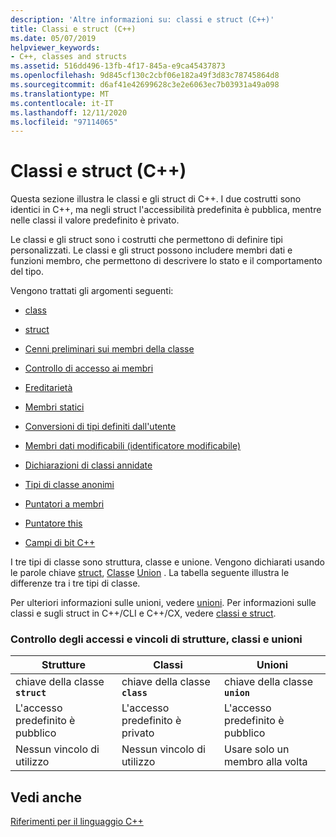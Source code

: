 ```yaml
---
description: 'Altre informazioni su: classi e struct (C++)'
title: Classi e struct (C++)
ms.date: 05/07/2019
helpviewer_keywords:
- C++, classes and structs
ms.assetid: 516dd496-13fb-4f17-845a-e9ca45437873
ms.openlocfilehash: 9d845cf130c2cbf06e182a49f3d83c78745864d8
ms.sourcegitcommit: d6af41e42699628c3e2e6063ec7b03931a49a098
ms.translationtype: MT
ms.contentlocale: it-IT
ms.lasthandoff: 12/11/2020
ms.locfileid: "97114065"
---
```

# <a name="classes-and-structs-c"></a>Classi e struct (C++)

Questa sezione illustra le classi e gli struct di C++. I due costrutti sono identici in C++, ma negli struct l'accessibilità predefinita è pubblica, mentre nelle classi il valore predefinito è privato.

Le classi e gli struct sono i costrutti che permettono di definire tipi personalizzati. Le classi e gli struct possono includere membri dati e funzioni membro, che permettono di descrivere lo stato e il comportamento del tipo.

Vengono trattati gli argomenti seguenti:

- [class](../cpp/class-cpp.md)

- [struct](../cpp/struct-cpp.md)

- [Cenni preliminari sui membri della classe](../cpp/class-member-overview.md)

- [Controllo di accesso ai membri](../cpp/member-access-control-cpp.md)

- [Ereditarietà](../cpp/inheritance-cpp.md)

- [Membri statici](../cpp/static-members-cpp.md)

- [Conversioni di tipi definiti dall'utente](../cpp/user-defined-type-conversions-cpp.md)

- [Membri dati modificabili (identificatore modificabile)](../cpp/mutable-data-members-cpp.md)

- [Dichiarazioni di classi annidate](../cpp/nested-class-declarations.md)

- [Tipi di classe anonimi](../cpp/anonymous-class-types.md)

- [Puntatori a membri](../cpp/pointers-to-members.md)

- [Puntatore this](../cpp/this-pointer.md)

- [Campi di bit C++](../cpp/cpp-bit-fields.md)

I tre tipi di classe sono struttura, classe e unione. Vengono dichiarati usando le parole chiave [struct](../cpp/struct-cpp.md), [Class](../cpp/class-cpp.md)e [Union](../cpp/unions.md) . La tabella seguente illustra le differenze tra i tre tipi di classe.

Per ulteriori informazioni sulle unioni, vedere [unioni](../cpp/unions.md). Per informazioni sulle classi e sugli struct in C++/CLI e C++/CX, vedere [classi e struct](../extensions/classes-and-structs-cpp-component-extensions.md).

### <a name="access-control-and-constraints-of-structures-classes-and-unions"></a>Controllo degli accessi e vincoli di strutture, classi e unioni

|Strutture|Classi|Unioni|
|----------------|-------------|------------|
|chiave della classe **`struct`**|chiave della classe **`class`**|chiave della classe **`union`**|
|L'accesso predefinito è pubblico|L'accesso predefinito è privato|L'accesso predefinito è pubblico|
|Nessun vincolo di utilizzo|Nessun vincolo di utilizzo|Usare solo un membro alla volta|

## <a name="see-also"></a>Vedi anche

[Riferimenti per il linguaggio C++](../cpp/cpp-language-reference.md)
